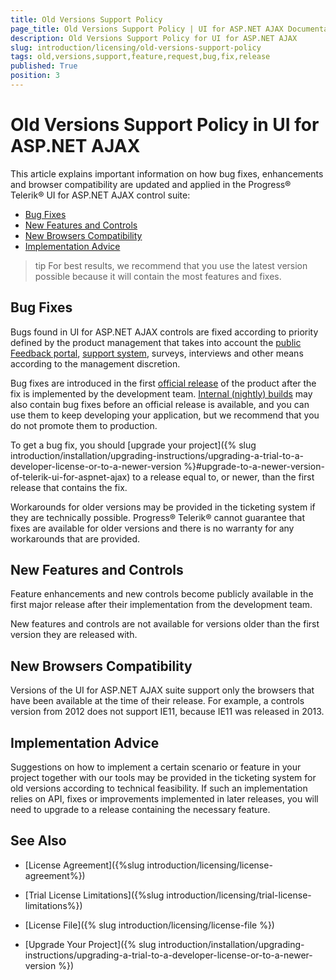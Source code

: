 ```yaml
---
title: Old Versions Support Policy
page_title: Old Versions Support Policy | UI for ASP.NET AJAX Documentation
description: Old Versions Support Policy for UI for ASP.NET AJAX
slug: introduction/licensing/old-versions-support-policy
tags: old,versions,support,feature,request,bug,fix,release
published: True
position: 3
---
```


# Old Versions Support Policy in UI for ASP.NET AJAX

This article explains important information on how bug fixes, enhancements and browser compatibility are updated and applied in the Progress&reg; Telerik&reg; UI for ASP.NET AJAX control suite:

* [Bug Fixes](#bug-fixes)
* [New Features and Controls](#new-features-and-controls)
* [New Browsers Compatibility](#new-browsers-compatibility)
* [Implementation Advice](#implementation-advice)

>tip For best results, we recommend that you use the latest version possible because it will contain the most features and fixes.

## Bug Fixes

Bugs found in UI for ASP.NET AJAX controls are fixed according to priority defined by the product management that takes into account the [public Feedback portal](http://feedback.telerik.com/project/108), [support system](http://www.telerik.com/account/support-tickets/available-support-list.aspx), surveys, interviews and other means according to the management discretion.

Bug fixes are introduced in the first [official release](http://www.telerik.com/support/whats-new/aspnet-ajax/release-history) of the product after the fix is implemented by the development team. [Internal (nightly) builds](https://www.telerik.com/support/kb/aspnet-ajax/details/latest-internal-builds) may also contain bug fixes before an official release is available, and you can use them to keep developing your application, but we recommend that you do not promote them to production.

To get a bug fix, you should [upgrade your project]({% slug introduction/installation/upgrading-instructions/upgrading-a-trial-to-a-developer-license-or-to-a-newer-version %}#upgrade-to-a-newer-version-of-telerik-ui-for-aspnet-ajax) to a release equal to, or newer, than the first release that contains the fix.

Workarounds for older versions may be provided in the ticketing system if they are technically possible. Progress&reg; Telerik&reg; cannot guarantee that fixes are available for older versions and there is no warranty for any workarounds that are provided.

## New Features and Controls

Feature enhancements and new controls become publicly available in the first major release after their implementation from the development team.

New features and controls are not available for versions older than the first version they are released with.

## New Browsers Compatibility

Versions of the UI for ASP.NET AJAX suite support only the browsers that have been available at the time of their release. For example, a controls version from 2012 does not support IE11, because IE11 was released in 2013.

## Implementation Advice

Suggestions on how to implement a certain scenario or feature in your project together with our tools may be provided in the ticketing system for old versions according to technical feasibility. If such an implementation relies on API, fixes or improvements implemented in later releases, you will need to upgrade to a release containing the necessary feature.



## See Also

 * [License Agreement]({%slug introduction/licensing/license-agreement%})

 * [Trial License Limitations]({%slug introduction/licensing/trial-license-limitations%})

 * [License File]({% slug introduction/licensing/license-file %})

 * [Upgrade Your Project]({% slug introduction/installation/upgrading-instructions/upgrading-a-trial-to-a-developer-license-or-to-a-newer-version %})
